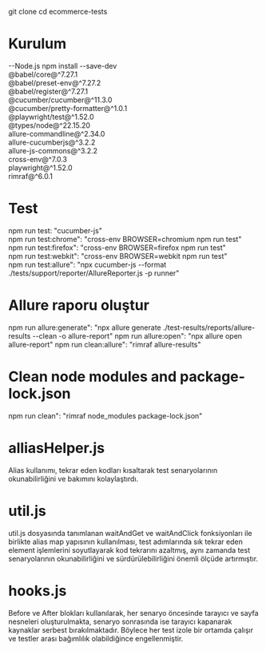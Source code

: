 git clone <repo-url>
cd ecommerce-tests

# Kurulum

--Node.js
npm install --save-dev \
 @babel/core@^7.27.1 \
 @babel/preset-env@^7.27.2 \
 @babel/register@^7.27.1 \
 @cucumber/cucumber@^11.3.0 \
 @cucumber/pretty-formatter@^1.0.1 \
 @playwright/test@^1.52.0 \
 @types/node@^22.15.20 \
 allure-commandline@^2.34.0 \
 allure-cucumberjs@^3.2.2 \
 allure-js-commons@^3.2.2 \
 cross-env@^7.0.3 \
 playwright@^1.52.0 \
 rimraf@^6.0.1

# Test 

npm run test: "cucumber-js"     
npm run test:chrome": "cross-env BROWSER=chromium npm run test"       
npm run test:firefox": "cross-env BROWSER=firefox npm run test"      
npm run test:webkit": "cross-env BROWSER=webkit npm run test"     
npm run test:allure": "npx cucumber-js --format ./tests/support/reporter/AllureReporter.js -p runner"


# Allure raporu oluştur

npm run allure:generate": "npx allure generate ./test-results/reports/allure-results --clean -o allure-report"
npm run allure:open": "npx allure open allure-report"
npm run clean:allure": "rimraf allure-results"

# Clean node modules and package-lock.json
npm run clean": "rimraf node_modules package-lock.json"


# alliasHelper.js
Alias kullanımı, tekrar eden kodları kısaltarak test senaryolarının okunabilirliğini ve bakımını kolaylaştırdı.

# util.js
util.js dosyasında tanımlanan waitAndGet ve waitAndClick fonksiyonları ile birlikte alias map yapısının kullanılması, test adımlarında sık tekrar eden element işlemlerini soyutlayarak kod tekrarını azaltmış, aynı zamanda test senaryolarının okunabilirliğini ve sürdürülebilirliğini önemli ölçüde artırmıştır.

# hooks.js
Before ve After blokları kullanılarak, her senaryo öncesinde tarayıcı ve sayfa nesneleri oluşturulmakta, senaryo sonrasında ise tarayıcı kapanarak kaynaklar serbest bırakılmaktadır. Böylece her test izole bir ortamda çalışır ve testler arası bağımlılık olabildiğince engellenmiştir.
